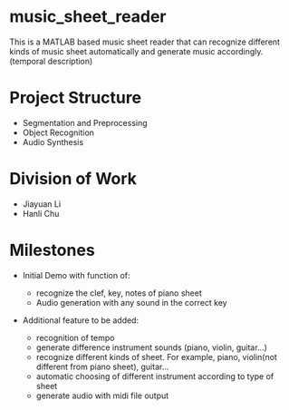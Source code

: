 # music_sheet_reader
This is a MATLAB based music sheet reader that can recognize different kinds of music sheet automatically and generate music accordingly. (temporal description)

# Project Structure
* Segmentation and Preprocessing
* Object Recognition
* Audio Synthesis

# Division of Work
* Jiayuan Li
* Hanli Chu

# Milestones
* Initial Demo with function of:
  * recognize the clef, key, notes of piano sheet
  * Audio generation with any sound in the correct key
  
* Additional feature to be added:
  * recognition of tempo
  * generate difference instrument sounds (piano, violin, guitar...)
  * recognize different kinds of sheet. For example, piano, violin(not different from piano sheet), guitar...
  * automatic choosing of different instrument according to type of sheet
  * generate audio with midi file output
  

